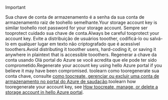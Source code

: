 > [!IMPORTANT]
> <span data-ttu-id="150cd-101">Sua chave de conta de armazenamento é a senha da sua conta de armazenamento raiz de toohello semelhante.</span><span class="sxs-lookup"><span data-stu-id="150cd-101">Your storage account key is similar toohello root password for your storage account.</span></span> <span data-ttu-id="150cd-102">Sempre ser tooprotect cuidado sua chave de conta.</span><span class="sxs-lookup"><span data-stu-id="150cd-102">Always be careful tooprotect your account key.</span></span> <span data-ttu-id="150cd-103">Evite a distribuição de usuários tooother, codificá-lo ou salvá-lo em qualquer lugar em texto não criptografado que é acessível tooothers.</span><span class="sxs-lookup"><span data-stu-id="150cd-103">Avoid distributing it tooother users, hard-coding it, or saving it anywhere in plaintext that is accessible tooothers.</span></span> <span data-ttu-id="150cd-104">Regenerar a chave da conta usando Olá portal do Azure se você acredita que ele pode ter sido comprometido.</span><span class="sxs-lookup"><span data-stu-id="150cd-104">Regenerate your account key using hello Azure portal if you believe it may have been compromised.</span></span> <span data-ttu-id="150cd-105">toolearn como tooregenerate sua conta chave, consulte [como toocreate, gerenciar ou excluir uma conta de armazenamento no portal do Azure de saudação](../articles/storage/common/storage-create-storage-account.md#manage-your-storage-account).</span><span class="sxs-lookup"><span data-stu-id="150cd-105">toolearn how tooregenerate your account key, see [How toocreate, manage, or delete a storage account in hello Azure portal](../articles/storage/common/storage-create-storage-account.md#manage-your-storage-account).</span></span>
> 
> 
